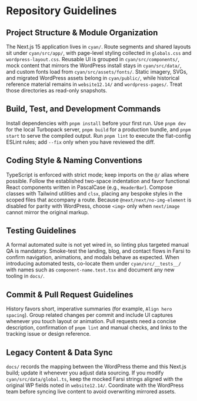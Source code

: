 # Repository Guidelines

## Project Structure & Module Organization
The Next.js 15 application lives in `cyan/`. Route segments and shared layouts sit under `cyan/src/app/`, with page-level styling collected in `globals.css` and `wordpress-layout.css`. Reusable UI is grouped in `cyan/src/components/`, mock content that mirrors the WordPress install stays in `cyan/src/data/`, and custom fonts load from `cyan/src/assets/fonts/`. Static imagery, SVGs, and migrated WordPress assets belong in `cyan/public/`, while historical reference material remains in `website12.14/` and `wordpress-pages/`. Treat those directories as read-only snapshots.

## Build, Test, and Development Commands
Install dependencies with `pnpm install` before your first run. Use `pnpm dev` for the local Turbopack server, `pnpm build` for a production bundle, and `pnpm start` to serve the compiled output. Run `pnpm lint` to execute the flat-config ESLint rules; add `--fix` only when you have reviewed the diff.

## Coding Style & Naming Conventions
TypeScript is enforced with strict mode; keep imports on the `@/` alias where possible. Follow the established two-space indentation and favor functional React components written in PascalCase (e.g., `HeaderBar`). Compose classes with Tailwind utilities and `clsx`, placing any bespoke styles in the scoped files that accompany a route. Because `@next/next/no-img-element` is disabled for parity with WordPress, choose `<img>` only when `next/image` cannot mirror the original markup.

## Testing Guidelines
A formal automated suite is not yet wired in, so linting plus targeted manual QA is mandatory. Smoke-test the landing, blog, and contact flows in Farsi to confirm navigation, animations, and modals behave as expected. When introducing automated tests, co-locate them under `cyan/src/__tests__/` with names such as `component-name.test.tsx` and document any new tooling in `docs/`.

## Commit & Pull Request Guidelines
History favors short, imperative summaries (for example, `Align hero spacing`). Group related changes per commit and include UI captures whenever you touch layout or animation. Pull requests need a concise description, confirmation of `pnpm lint` and manual checks, and links to the tracking issue or design reference.

## Legacy Content & Data Sync
`docs/` records the mapping between the WordPress theme and this Next.js build; update it whenever you adjust data sourcing. If you modify `cyan/src/data/global.ts`, keep the mocked Farsi strings aligned with the original WP fields noted in `website12.14/`. Coordinate with the WordPress team before syncing live content to avoid overwriting mirrored assets.

